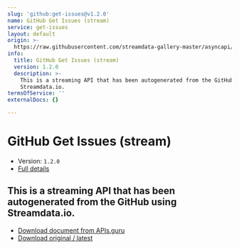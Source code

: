 ```yaml
---
slug: 'github:get-issues@v1.2.0'
name: GitHub Get Issues (stream)
service: get-issues
layout: default
origin: >-
  https://raw.githubusercontent.com/streamdata-gallery-master/asyncapi/master/_listings/github/github-get-issues-stream-async.md
info:
  title: GitHub Get Issues (stream)
  version: 1.2.0
  description: >-
    This is a streaming API that has been autogenerated from the GitHub using
    Streamdata.io.
termsOfService: ''
externalDocs: {}

---
```

# GitHub Get Issues (stream)

* Version: `1.2.0`
* [Full details](../html/github:get-issues@v1.2.0.html)




## This is a streaming API that has been autogenerated from the GitHub using Streamdata.io.



* [Download document from APIs.guru](https://raw.githubusercontent.com/APIs-guru/asyncapi-directory/master/docs/APIs/github%3Aget-issues%40v1.2.0.yaml)
* [Download original / latest](https://raw.githubusercontent.com/streamdata-gallery-master/asyncapi/master/_listings/github/github-get-issues-stream-async.md)

<script type="application/ld+json">
{
  "@context": "http://schema.org/",
  "@type": "WebAPI",
  "description": "This is a streaming API that has been autogenerated from the GitHub using Streamdata.io.",
  "documentation": "",

  "name": "GitHub Get Issues (stream)"
}
</script>
